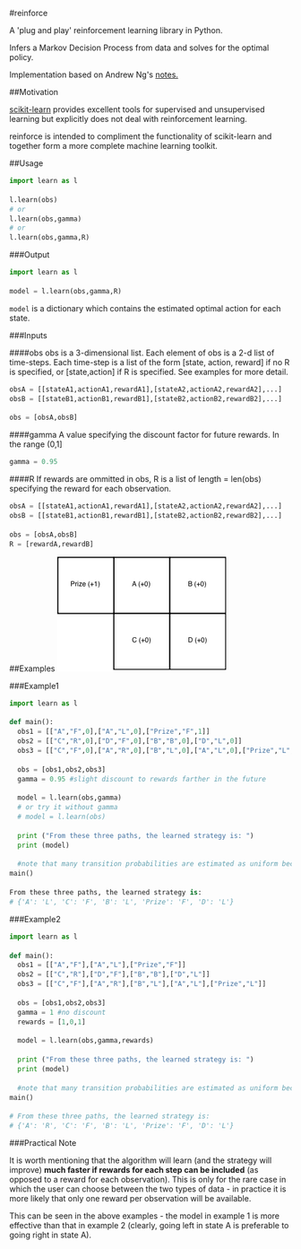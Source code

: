 #reinforce

A 'plug and play' reinforcement learning library in Python.

Infers a Markov Decision Process from data and solves for the optimal policy.

Implementation based on Andrew Ng's <a href="http://cs229.stanford.edu/notes/cs229-notes12.pdf">notes.</a>

##Motivation

<a href="https://github.com/scikit-learn/scikit-learn">scikit-learn</a> provides excellent tools for supervised and unsupervised learning but explicitly does not deal with reinforcement learning.

reinforce is intended to compliment the functionality of scikit-learn and together form a more complete machine learning toolkit.

##Usage

```python
import learn as l

l.learn(obs)
# or
l.learn(obs,gamma)
# or
l.learn(obs,gamma,R)

```
###Output
```python
import learn as l

model = l.learn(obs,gamma,R)
```

`model` is a dictionary which contains the estimated optimal action for each state.

###Inputs

####obs
obs is a 3-dimensional list. Each element of obs is a 2-d list of time-steps. Each time-step is a list of the form [state, action, reward] if no R is specified, or [state,action] if R is specified. See examples for more detail.

```python
obsA = [[stateA1,actionA1,rewardA1],[stateA2,actionA2,rewardA2],...]
obsB = [[stateB1,actionB1,rewardB1],[stateB2,actionB2,rewardB2],...]

obs = [obsA,obsB]
```

####gamma
A value specifying the discount factor for future rewards. In the range (0,1]

```python
gamma = 0.95
```

####R
If rewards are ommitted in obs, R is a list of length = len(obs) specifying the reward for each observation.

```python
obsA = [[stateA1,actionA1,rewardA1],[stateA2,actionA2,rewardA2],...]
obsB = [[stateB1,actionB1,rewardB1],[stateB2,actionB2,rewardB2],...]

obs = [obsA,obsB]
R = [rewardA,rewardB]
```
##Examples
<img src="example.png">

###Example1
```python
import learn as l

def main():
  obs1 = [["A","F",0],["A","L",0],["Prize","F",1]]
  obs2 = [["C","R",0],["D","F",0],["B","B",0],["D","L",0]]
  obs3 = [["C","F",0],["A","R",0],["B","L",0],["A","L",0],["Prize","L",1]]

  obs = [obs1,obs2,obs3]
  gamma = 0.95 #slight discount to rewards farther in the future

  model = l.learn(obs,gamma)
  # or try it without gamma
  # model = l.learn(obs)

  print ("From these three paths, the learned strategy is: ")
  print (model)

  #note that many transition probabilities are estimated as uniform because there isn't yet data
main()

From these three paths, the learned strategy is:
# {'A': 'L', 'C': 'F', 'B': 'L', 'Prize': 'F', 'D': 'L'}
```

###Example2

```python
import learn as l

def main():
  obs1 = [["A","F"],["A","L"],["Prize","F"]]
  obs2 = [["C","R"],["D","F"],["B","B"],["D","L"]]
  obs3 = [["C","F"],["A","R"],["B","L"],["A","L"],["Prize","L"]]

  obs = [obs1,obs2,obs3]
  gamma = 1 #no discount
  rewards = [1,0,1]

  model = l.learn(obs,gamma,rewards)

  print ("From these three paths, the learned strategy is: ")
  print (model)

  #note that many transition probabilities are estimated as uniform because there isn't yet data
main()

# From these three paths, the learned strategy is:
# {'A': 'R', 'C': 'F', 'B': 'L', 'Prize': 'F', 'D': 'L'}
```

###Practical Note

It is worth mentioning that the algorithm will learn (and the strategy will improve) **much faster if rewards for each step can be included** (as opposed to a reward for each observation). This is only for the rare case in which the user can choose between the two types of data - in practice it is more likely that only one reward per observation will be available.

This can be seen in the above examples - the model in example 1 is more effective than that in example 2 (clearly, going left in state A is preferable to going right in state A).

